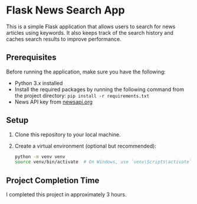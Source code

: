 # Flask News Search App

This is a simple Flask application that allows users to search for news articles using keywords. It also keeps track of the search history and caches search results to improve performance.

## Prerequisites

Before running the application, make sure you have the following:

- Python 3.x installed
- Install the required packages by running the following command from the project directory: `pip install -r requirements.txt
`
- News API key from [newsapi.org](https://newsapi.org/)

## Setup

1. Clone this repository to your local machine.

2. Create a virtual environment (optional but recommended):

   ```bash
   python -m venv venv
   source venv/bin/activate  # On Windows, use `venv\Scripts\activate`

## Project Completion Time

I completed this project in approximately 3 hours.

